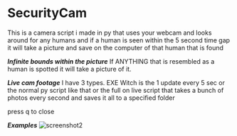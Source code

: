 # SecurityCam
This is a camera script i made in py that uses your webcam and looks around for any humans and if a human is seen within the 5 second time gap it will take a picture and save on the computer of that human that is found

***Infinite bounds within the picture***
If ANYTHING that is resembled as a human is spotted it will take a picture of it.

***Live cam footage***
I have 3 types. EXE Witch is the 1 update every 5 sec or the normal py script like that or the full on live script that takes a bunch of photos every second and saves it all to a specified folder 

press q to close



***Examples***
![screenshot2](https://user-images.githubusercontent.com/106557220/224524322-9573d68c-ef49-4468-875f-68e4b3be037f.png)
